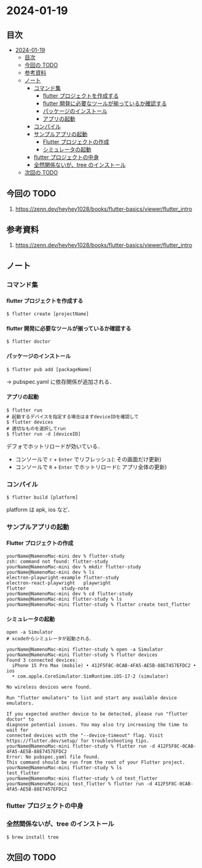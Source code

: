 # 2024-01-19

## 目次

- [2024-01-19](#2024-01-19)
  - [目次](#目次)
  - [今回の TODO](#今回の-todo)
  - [参考資料](#参考資料)
  - [ノート](#ノート)
    - [コマンド集](#コマンド集)
      - [flutter プロジェクトを作成する](#flutter-プロジェクトを作成する)
      - [flutter 開発に必要なツールが揃っているか確認する](#flutter-開発に必要なツールが揃っているか確認する)
      - [パッケージのインストール](#パッケージのインストール)
      - [アプリの起動](#アプリの起動)
    - [コンパイル](#コンパイル)
    - [サンプルアプリの起動](#サンプルアプリの起動)
      - [Flutter プロジェクトの作成](#flutter-プロジェクトの作成)
      - [シミュレータの起動](#シミュレータの起動)
    - [flutter プロジェクトの中身](#flutter-プロジェクトの中身)
    - [全然関係ないが、tree のインストール](#全然関係ないがtree-のインストール)
  - [次回の TODO](#次回の-todo)

## 今回の TODO

1. https://zenn.dev/heyhey1028/books/flutter-basics/viewer/flutter_intro

## 参考資料

1. https://zenn.dev/heyhey1028/books/flutter-basics/viewer/flutter_intro

## ノート

### コマンド集

#### flutter プロジェクトを作成する

```shell
$ flutter create [projectName]
```

#### flutter 開発に必要なツールが揃っているか確認する

```shell
$ flutter doctor
```

#### パッケージのインストール

```shell
$ flutter pub add [packageName]
```

-> pubspec.yaml に依存関係が追加される．

#### アプリの起動

```shell
$ flutter run
# 起動するデバイスを指定する場合はまずdeviceIDを確認して
$ flutter devices
# 適切なものを選択してrun
$ flutter run -d [deviceID]
```

デフォでホットリロードが効いている．

- コンソールで `r` + `Enter` でリフレッシュ(: その画面だけ更新)
- コンソールで `R` + `Enter` でホットリロード(: アプリ全体の更新)

### コンパイル

```shell
$ flutter build [platform]
```

platform は apk, ios など．

### サンプルアプリの起動

#### Flutter プロジェクトの作成

```shell
yourName@NamenoMac-mini dev % flutter-study
zsh: command not found: flutter-study
yourName@NamenoMac-mini dev % mkdir flutter-study
yourName@NamenoMac-mini dev % ls
electron-playwright-example	flutter-study
electron-react-playwright	playwright
flutter				study-note
yourName@NamenoMac-mini dev % cd flutter-study
yourName@NamenoMac-mini flutter-study % ls
yourName@NamenoMac-mini flutter-study % flutter create test_flutter
```

#### シミュレータの起動

```shell
open -a Simulator
# xcodeからシミュレータが起動される．
```

```shell
yourName@NamenoMac-mini flutter-study % open -a Simulator
yourName@NamenoMac-mini flutter-study % flutter devices
Found 3 connected devices:
  iPhone 15 Pro Max (mobile) • 412F5F8C-0CAB-4FA5-AE5B-88E7457EFDC2 • ios
  • com.apple.CoreSimulator.SimRuntime.iOS-17-2 (simulator)

No wireless devices were found.

Run "flutter emulators" to list and start any available device emulators.

If you expected another device to be detected, please run "flutter doctor" to
diagnose potential issues. You may also try increasing the time to wait for
connected devices with the "--device-timeout" flag. Visit
https://flutter.dev/setup/ for troubleshooting tips.
yourName@NamenoMac-mini flutter-study % flutter run -d 412F5F8C-0CAB-4FA5-AE5B-88E7457EFDC2
Error: No pubspec.yaml file found.
This command should be run from the root of your Flutter project.
yourName@NamenoMac-mini flutter-study % ls
test_flutter
yourName@NamenoMac-mini flutter-study % cd test_flutter
yourName@NamenoMac-mini test_flutter % flutter run -d 412F5F8C-0CAB-4FA5-AE5B-88E7457EFDC2
```

### flutter プロジェクトの中身

### 全然関係ないが、tree のインストール

```shell
$ brew install tree
```

## 次回の TODO
